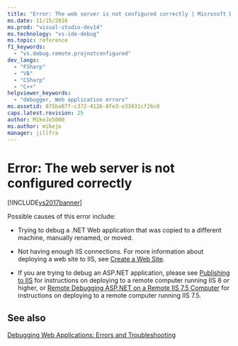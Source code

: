 ```yaml
---
title: "Error: The web server is not configured correctly | Microsoft Docs"
ms.date: 11/15/2016
ms.prod: "visual-studio-dev14"
ms.technology: "vs-ide-debug"
ms.topic: reference
f1_keywords: 
  - "vs.debug.remote.projnotconfigured"
dev_langs: 
  - "FSharp"
  - "VB"
  - "CSharp"
  - "C++"
helpviewer_keywords: 
  - "debugger, Web application errors"
ms.assetid: 875ba87f-c372-4126-8fe3-e33931cf26c0
caps.latest.revision: 25
author: MikeJo5000
ms.author: mikejo
manager: jillfra
---
```

# Error: The web server is not configured correctly
[!INCLUDE[vs2017banner](../includes/vs2017banner.md)]

Possible causes of this error include:  
  
- Trying to debug a .NET Web application that was copied to a different machine, manually renamed, or moved.  
  
- Not having enough IIS connections. For more information about deploying a web site to IIS, see [Create a Web Site](http://www.iis.net/learn/get-started/getting-started-with-iis/create-a-web-site).  
  
- If you are trying to debug an ASP.NET application, please see [Publishing to IIS](https://docs.asp.net/en/latest/publishing/iis.html) for instructions on deploying to a remote computer running IIS 8 or higher, or [Remote Debugging ASP.NET on a Remote IIS 7.5 Computer](../debugger/remote-debugging-aspnet-on-a-remote-iis-7-5-computer.md) for instructions on deploying to a remote computer running IIS 7.5.  
  
## See also  
 [Debugging Web Applications: Errors and Troubleshooting](../debugger/debugging-web-applications-errors-and-troubleshooting.md)
